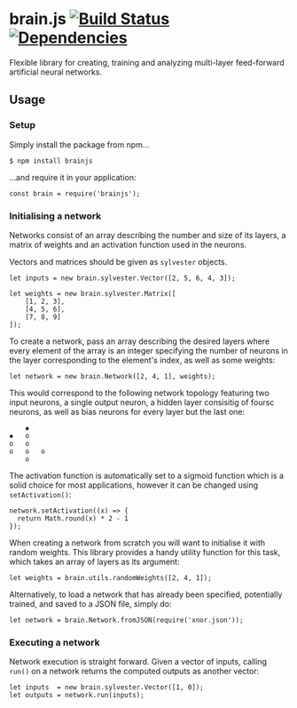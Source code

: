 # brain.js [![Build Status](https://img.shields.io/travis/ClaudioAlbertin/brainjs.svg)](https://travis-ci.org/ClaudioAlbertin/brainjs) [![Dependencies](https://img.shields.io/david/ClaudioAlbertin/brainjs.svg)](https://david-dm.org/ClaudioAlbertin/brainjs)

Flexible library for creating, training and analyzing multi-layer feed-forward artificial neural networks.

## Usage

### Setup

Simply install the package from npm…

    $ npm install brainjs

…and require it in your application:

    const brain = require('brainjs');

### Initialising a network

Networks consist of an array describing the number and size of its layers, a matrix of weights and an activation function used in the neurons.

Vectors and matrices should be given as `sylvester` objects.

    let inputs = new brain.sylvester.Vector([2, 5, 6, 4, 3]);

    let weights = new brain.sylvester.Matrix([
        [1, 2, 3],
        [4, 5, 6],
        [7, 8, 9]
    ]);

To create a network, pass an array describing the desired layers where every element of the array is an integer specifying the number of neurons in the layer corresponding to the element's index, as well as some weights:

    let network = new brain.Network([2, 4, 1], weights);

This would correspond to the following network topology featuring two input neurons, a single output neuron, a hidden layer consisitig of foursc neurons, as well as bias neurons for every layer but the last one:

        ◆
    ◆   o
    o   o
    o   o   o
        o

The activation function is automatically set to a sigmoid function which is a solid choice for most applications, however it can be changed using `setActivation()`:

    network.setActivation((x) => {
      return Math.round(x) * 2 - 1
    });

When creating a network from scratch you will want to initialise it with random weights. This library provides a handy utility function for this task, which takes an array of layers as its argument:

    let weights = brain.utils.randomWeights([2, 4, 1]);

Alternatively, to load a network that has already been specified, potentially trained, and saved to a JSON file, simply do:

    let network = brain.Network.fromJSON(require('xnor.json'));

### Executing a network

Network execution is straight forward. Given a vector of inputs, calling `run()` on a network returns the computed outputs as another vector:

    let inputs  = new brain.sylvester.Vector([1, 0]);
    let outputs = network.run(inputs);


